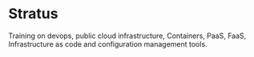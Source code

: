 Stratus
=======

Training on devops, public cloud infrastructure, Containers, PaaS, FaaS, Infrastructure as code and configuration management tools.


